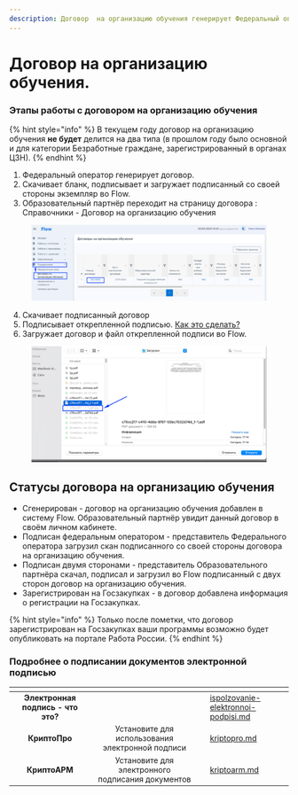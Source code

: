 ```yaml
---
description: Договор  на организацию обучения генерирует Федеральный оператор
---
```


# Договор на организацию обучения.

### Этапы работы с договором на организацию обучения

{% hint style="info" %}
В текущем году договор на организацию обучения **не будет** делится на два типа (в прошлом году было основной и для категории Безработные граждане, зарегистрированный в органах ЦЗН).
{% endhint %}

1. Федеральный оператор генерирует договор.
2. Cкачивает бланк, подписывает и загружает подписанный со своей стороны экземпляр во Flow.&#x20;
3. Образовательный партнёр переходит на страницу договора : Справочники - Договор на организацию обучения

<figure><img src=".gitbook/assets/image (2).png" alt=""><figcaption></figcaption></figure>

4. &#x20;Скачивает подписанный договор
5. &#x20;Подписывает открепленной подписью. [Как это сделать?](dogovor-na-organizaciyu-obucheniya.md#podrobnee-o-podpisanii-dokumentov-elektronnoi-podpisyu)
6. Загружает договор и файл открепленной подписи во Flow.

<figure><img src=".gitbook/assets/image.png" alt=""><figcaption></figcaption></figure>

## Статусы договора на организацию обучения

* Сгенерирован - договор на организацию обучения добавлен в систему Flow. Образовательный партнёр увидит данный договор в своём личном кабинете.
* Подписан федеральным оператором - представитель Федерального оператора загрузил скан подписанного со своей стороны договора на организацию обучения.
* Подписан двумя сторонами - представитель Образовательного партнёра скачал, подписал и загрузил во Flow подписанный с двух сторон договор на организацию обучения.
* Зарегистрирован на Госзакупках -  в договор добавлена информация о регистрации на Госзакупках.

{% hint style="info" %}
Только после пометки, что договор зарегистрирован на Госзакупках ваши программы возможно будет опубликовать на портале Работа России.
{% endhint %}

### Подробнее о подписании документов электронной подписью

<table data-view="cards"><thead><tr><th align="center"></th><th align="center"></th><th></th><th data-hidden data-card-target data-type="content-ref"></th></tr></thead><tbody><tr><td align="center"><strong>Электронная подпись - что это?</strong></td><td align="center"></td><td></td><td><a href="otvechaem-na-chasto-zadavaemye-voprosy/ispolzovanie-elektronnoi-podpisi.md">ispolzovanie-elektronnoi-podpisi.md</a></td></tr><tr><td align="center"><strong>КриптоПро</strong> </td><td align="center">Установите для использования электронной подписи</td><td></td><td><a href="otvechaem-na-chasto-zadavaemye-voprosy/elektronnoe-podpisanie-dokumentov/kriptopro.md">kriptopro.md</a></td></tr><tr><td align="center"><strong>КриптоАРМ</strong></td><td align="center">Установите для электронного подписания документов</td><td></td><td><a href="otvechaem-na-chasto-zadavaemye-voprosy/elektronnoe-podpisanie-dokumentov/kriptoarm.md">kriptoarm.md</a></td></tr></tbody></table>
